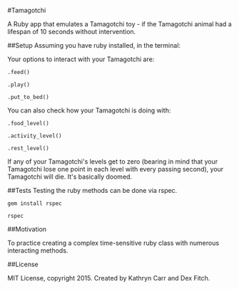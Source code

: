 #Tamagotchi

A Ruby app that emulates a Tamagotchi toy - if the Tamagotchi animal had a lifespan of 10 seconds without intervention.

##Setup
Assuming you have ruby installed, in the terminal:

Your options to interact with your Tamagotchi are:

`.feed()`

`.play()`

`.put_to_bed()`

You can also check how your Tamagotchi is doing with:

`.food_level()`

`.activity_level()`

`.rest_level()`

If any of your Tamagotchi's levels get to zero (bearing in mind that your Tamagotchi lose one point in each level with every passing second), your Tamagotchi will die. It's basically doomed.

##Tests
Testing the ruby methods can be done via rspec.

`gem install rspec`

`rspec`

##Motivation

To practice creating a complex time-sensitive ruby class with numerous interacting methods.

##License

MIT License, copyright 2015. Created by Kathryn Carr and Dex Fitch.
